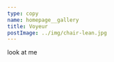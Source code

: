 ```yaml
---
type: copy
name: homepage__gallery
title: Voyeur
postImage: ../img/chair-lean.jpg
---
```

look at me
